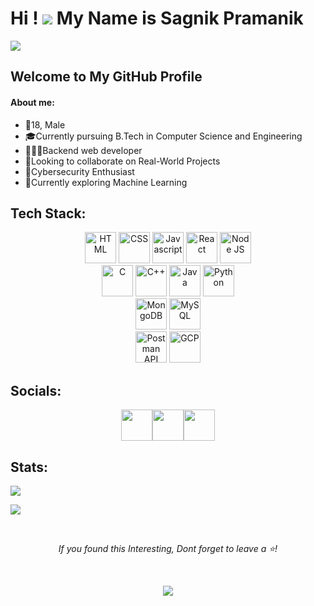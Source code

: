 # Hi ! ![][hand] My Name is Sagnik Pramanik
[hand]: https://user-images.githubusercontent.com/18350557/176309783-0785949b-9127-417c-8b55-ab5a4335074e.gif
![](https://github.com/sagnik-p/sagnik-p/assets/130753205/8f1a6437-c58e-459d-a9c8-be1ef7701ff5)

## Welcome to My GitHub Profile

#### About me:
- 👦18, Male
- 🎓Currently pursuing B.Tech in Computer Science and Engineering
- 🧑🏽‍💻Backend web developer
- 🤝Looking to collaborate on Real-World Projects
- 🔐Cybersecurity Enthusiast
- 🤖Currently exploring Machine Learning

## Tech Stack:
<div id="tech-stack" align=center>
    <img src=https://github.com/sagnik-p/sagnik-p/assets/130753205/8a406c1c-cd8b-4fdb-8cee-2f27c71cb84d width="50" height="50" alt="HTML" />
    <img src=https://github.com/sagnik-p/sagnik-p/assets/130753205/e15fc5cf-9a47-456b-a5f9-9300ec451f33 width="50" height="50" alt="CSS" />
    <img src=https://github.com/sagnik-p/sagnik-p/assets/130753205/5f2ea1f7-e7d5-48a8-afe1-ee6598bb9b78 width="50" height="50" alt="Javascript" />
    <img src=https://github.com/sagnik-p/sagnik-p/assets/130753205/67ee652c-2d16-4a0e-bb70-10238896c0d6 width="50" height="50" alt="React" />
    <img src=https://github.com/sagnik-p/sagnik-p/assets/130753205/3582cc10-65e2-4ee4-93ed-47712c193db8 width="50" height="50" alt="Node JS" />
    <br>
    <img src=https://github.com/sagnik-p/sagnik-p/assets/130753205/f84a1178-504b-472e-8e72-fd0f2772d9ab width="50" height="50" alt="C" />
    <img src=https://github.com/sagnik-p/sagnik-p/assets/130753205/6b5994fa-54b5-4317-b3fc-6108b3fc82de width="50" height="50" alt="C++" />
    <img src=https://github.com/sagnik-p/sagnik-p/assets/130753205/ab51e791-2743-4ca5-8102-1e80638ad28c width="50" height="50" alt="Java" />
    <img src=https://github.com/sagnik-p/sagnik-p/assets/130753205/f171337e-21b2-466b-bad6-86a49b0f6192 width="50" height="50" alt="Python" />
    <br>
    <img src=https://github.com/sagnik-p/sagnik-p/assets/130753205/67e8bcc1-7330-4c9e-9faf-21fa95220fb9 width="50" height="50" alt="MongoDB" />
    <img src=https://github.com/sagnik-p/sagnik-p/assets/130753205/32388a33-3f2b-4ef3-b843-28f86e779f59 width="50" height="50" alt="MySQL" />
    <br>
    <img src=https://github.com/sagnik-p/sagnik-p/assets/130753205/9e25ddcf-54da-4498-a00f-3876dbbcf904 width="50" height="50" alt="Postman API" />
    <img src=https://github.com/sagnik-p/sagnik-p/assets/130753205/3a52d300-8975-44d9-94f8-792fa3c55eaa width="50" height="50" alt="GCP" />
</div>

## Socials:
<div align="center">
  <a href="https://www.linkedin.com/in/sagnik-pramanik-53284b272/" target="_blank" rel="noreferrer"><img src="https://img.icons8.com/cute-clipart/64/000000/linkedin.png" width="50" height="50"/></a><a href="https://twitter.com/Sagnikkkkkkkkk" target="_blank" rel="noreferrer"><img src="https://img.icons8.com/cute-clipart/64/000000/twitter.png"" width="50" height="50"  /></a><a href="mailto:sagnikpramanik95@gmail.com" target="_blank" rel="noreferrer"><img src="https://img.icons8.com/cute-clipart/64/000000/gmail.png" width="50" height="50" ></a></div>

  ## Stats:
  <a href="http://www.github.com/sagnik-p"><img src="https://github-readme-stats.vercel.app/api?username=sagnik-p&text_color=ffffff&show_icons=true&bg_color=000000&hide=stars&include_all_commits=true&hide_border=true">
  <!---
  <img src="https://github-readme-stats.vercel.app/api?username=sagnik-p&text_color=777777&show_icons=true&bg_color=00000000&hide=stars&include_all_commits=true&count_private=true&hide_border=true#gh-light-mode-only"></a>
  -->
  <!---
  <td><img src="https://github-readme-stats.vercel.app/api/top-langs?username=sagnik-p&show_icons=true&locale=en&layout=compact" />
  -->
  <a href="http://www.github.com/sagnik-p"><img src="https://github-readme-streak-stats.herokuapp.com/?user=sagnik-p&stroke=999999&background=000000&ring=059826&fire=0891b2&currStreakNum=ffffff&currStreakLabel=0891b2&sideNums=ffffff&sideLabels=ffffff&dates=ffffff&hide_border=true" />
  <!---
  <img src="https://github-readme-streak-stats.herokuapp.com/?user=sagnik-p&stroke=000000&background=00000000&ring=059826&fire=0891b2&currStreakNum=000000&currStreakLabel=0891b2&sideNums=000000&sideLabels=000000&dates=000000&hide_border=true#gh-light-mode-only" />
  -->
  </a>
  <br>
<p id="star request" align="center"><i>
If you found this Interesting,
Dont forget to leave a ⭐!
</i></p>
<br>
<p align="center" width="100%" id="footer">
  <img src="https://capsule-render.vercel.app/api?type=waving&color=gradient&height=200&width=100%&section=footer&text=Thank%20You%20For%20Visiting"/>
</p>

